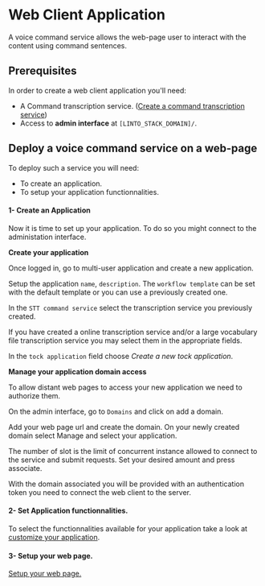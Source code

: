 # Web Client Application
A voice command service allows the web-page user to interact with the content using command sentences.

## Prerequisites
In order to create a web client application you'll need:
* A Command transcription service. (<a href="#/use_case/command_service" target="_blank" >Create a command transcription service</a>)
* Access to __admin interface__ at `[LINTO_STACK_DOMAIN]/`. 

## Deploy a voice command service on a web-page

To deploy such a service you will need:
* To create an application.
* To setup your application functionnalities.

#### 1- Create an Application
Now it is time to set up your application. To do so you might connect to the administation interface.

**Create your application** 

Once logged in, go to multi-user application and create a new application.

Setup the application `name`, `description`. The `workflow template` can be set with the default template or you can use a previously created one.

In the `STT command service` select the transcription service you previously created.

If you have created a online transcription service and/or a large vocabulary file transcription service you may select them in the appropriate fields.

In the `tock application` field choose *Create a new tock application*.

**Manage your application domain access**

To allow distant web pages to access your new application we need to authorize them.

On the admin interface, go to `Domains` and click on add a domain.

Add your web page url and create the domain.
On your newly created domain select Manage and select your application.

The number of slot is the limit of concurrent instance allowed to connect to the service and submit requests. Set your desired amount and press associate.

With the domain associated you will be provided with an authentication token you need to connect the web client to the server.

#### 2- Set Application functionnalities.

To select the functionnalities available for your application take a look at [customize your application](stack/postinstall?id=Customize-your-application).

#### 3- Setup your web page.

<a href="#/use_case/web_setup" > Setup your web page.</a>
